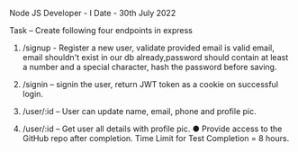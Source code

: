 Node JS Developer - I                                Date - 30th July 2022




Task – Create following four endpoints in express

1. /signup - 
Register a new user, validate provided email is valid email, email shouldn't exist in our db already,password should contain at least a number and a special character, hash the password before saving.


2. /signin – 
signin the user, return JWT token as a cookie on successful login.


3. /user/:id – 
User can update name, email, phone and profile pic.


4. /user/:id – 
Get user all details with profile pic. ● Provide access to the GitHub repo after completion. Time Limit for Test Completion = 8 hours.



<!-- Note : Please install all the packages before run this application . -->